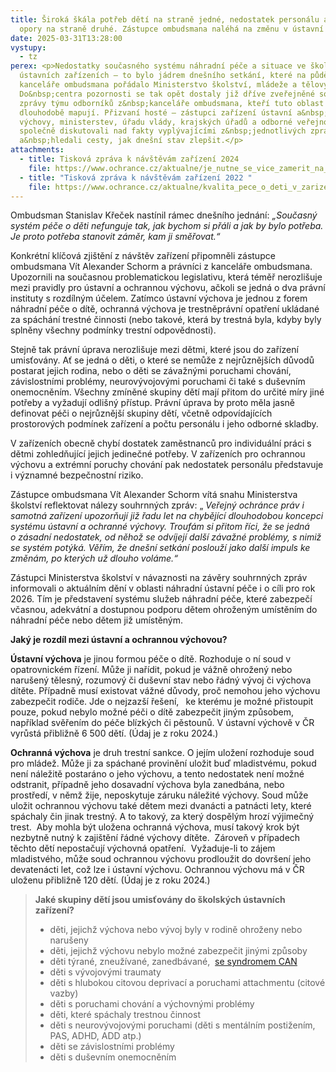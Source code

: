```yaml
---
title: Široká škála potřeb dětí na straně jedné, nedostatek personálu a právní
  opory na straně druhé. Zástupce ombudsmana naléhá na změnu v ústavní péči
date: 2025-03-31T13:28:00
vystupy:
  - tz
perex: <p>Nedostatky současného systému náhradní péče a situace ve školských
  ústavních zařízeních – to bylo jádrem dnešního setkání, které na půdě
  kanceláře ombudsmana pořádalo Ministerstvo školství, mládeže a tělovýchovy.
  Do&nbsp;centra pozornosti se tak opět dostaly již dříve zveřejněné souhrnné
  zprávy týmu odborníků z&nbsp;kanceláře ombudsmana, kteří tuto oblast
  dlouhodobě mapují. Přizvaní hosté – zástupci zařízení ústavní a&nbsp;ochranné
  výchovy, ministerstev, úřadu vlády, krajských úřadů a odborné veřejnosti –
  společně diskutovali nad fakty vyplývajícími z&nbsp;jednotlivých zpráv
  a&nbsp;hledali cesty, jak dnešní stav zlepšit.</p>
attachments:
  - title: Tisková zpráva k návštěvám zařízení 2024
    file: https://www.ochrance.cz/aktualne/je_nutne_se_vice_zamerit_na_potreby_deti_zijicich_v_ustavnich_zarizenich_obzvlaste_tech_s_ochrannou_vychovou_a_drogovou_zavislosti-_zastupce_ombudsmana_zada_msmt_o_revizi_systemu/
  - title: "Tisková zpráva k návštěvám zařízení 2022 "
    file: https://www.ochrance.cz/aktualne/kvalita_pece_o_deti_v_zarizenich_ustavni_vychovy_stoji_casto_na_individualnim_pristupu_personalu_i_vedeni-_systematicke_navstevy_domovu_a_ustavu_znovu_ukazaly_ze_detem_stejne_jako_reditelum_zarizeni_by_pomohly_zakony_o_ktere_by_se_mohli_oprit/
---
```

<p>Ombudsman Stanislav Křeček nastínil rámec dnešního jednání: 
<i>„Současný systém péče o děti nefunguje tak, jak bychom si přáli a jak by bylo potřeba. Je proto potřeba stanovit záměr, kam ji směřovat.“</i></p>
<p>Konkrétní klíčová zjištění z&nbsp;návštěv zařízení připomněli zástupce ombudsmana Vít Alexander Schorm a právníci z&nbsp;kanceláře ombudsmana. Upozornili na současnou problematickou legislativu, která téměř nerozlišuje mezi pravidly pro ústavní a ochrannou výchovu, ačkoli se jedná o dva právní instituty s&nbsp;rozdílným účelem. Zatímco ústavní výchova je jednou z&nbsp;forem náhradní péče o dítě, ochranná výchova je trestněprávní opatření ukládané za spáchání trestné činnosti (nebo takové, která by trestná byla, kdyby byly splněny všechny podmínky trestní odpovědnosti).</p>
<p>Stejně tak právní úprava nerozlišuje mezi dětmi, které jsou do zařízení umisťovány. Ať se jedná o děti, o které se nemůže z&nbsp;nejrůznějších důvodů postarat jejich rodina, nebo o děti se závažnými poruchami chování, závislostními problémy, neurovývojovými poruchami či také s&nbsp;duševním onemocněním. Všechny zmíněné skupiny dětí mají přitom do určité míry jiné potřeby a vyžadují odlišný přístup. Právní úprava by proto měla jasně definovat péči o nejrůznější skupiny dětí, včetně odpovídajících prostorových podmínek zařízení a počtu personálu i jeho odborné skladby.&nbsp;</p>
<p>V&nbsp;zařízeních obecně chybí dostatek zaměstnanců pro individuální práci s dětmi zohledňující jejich jedinečné potřeby. V&nbsp;zařízeních pro ochrannou výchovu a extrémní poruchy chování pak nedostatek personálu představuje i významné bezpečnostní riziko.&nbsp;</p>
<p>Zástupce ombudsmana Vít Alexander Schorm vítá snahu Ministerstva školství reflektovat nálezy souhrnných zpráv: „ 
<i>Veřejný ochránce práv i samotná zařízení upozorňují již řadu let na chybějící dlouhodobou koncepci systému ústavní a ochranné výchovy. Troufám si přitom říci, že se jedná o&nbsp;zásadní nedostatek, od něhož se odvíjejí další závažné problémy, s nimiž se systém potýká. Věřím, že dnešní setkání poslouží jako další impuls ke změnám, po kterých už dlouho voláme.“</i></p>
<p>Zástupci Ministerstva školství v&nbsp;návaznosti na závěry souhrnných zpráv informovali o aktuálním dění v&nbsp;oblasti náhradní ústavní péče i o cíli pro rok 2026. Tím je představení systému služeb náhradní péče, které zabezpečí včasnou, adekvátní a dostupnou podporu dětem ohroženým umístěním do náhradní péče nebo dětem již umístěným.</p>
<p>
<strong>Jaký je rozdíl mezi ústavní a ochrannou výchovou?&nbsp;</strong></p>
<p>
<strong>Ústavní výchova</strong> je jinou formou péče o dítě. Rozhoduje o ní soud v opatrovnickém řízení. Může ji nařídit, pokud je vážně ohrožený nebo narušený tělesný, rozumový či duševní stav nebo řádný vývoj či výchova dítěte. Případně musí existovat vážné důvody, proč nemohou jeho výchovu zabezpečit rodiče. Jde o nejzazší řešení,&nbsp;
<strong> &nbsp;</strong>ke kterému je možné přistoupit pouze, pokud nebylo možné péči o dítě zabezpečit jiným způsobem, například svěřením do péče blízkých či pěstounů. V&nbsp;ústavní výchově v&nbsp;ČR vyrůstá přibližně 6 500 dětí. (Údaj je z&nbsp;roku 2024.)</p>
<p>
<strong>Ochranná výchova</strong> je druh trestní sankce. O jejím uložení rozhoduje soud pro mládež. Může ji za spáchané provinění uložit buď mladistvému, pokud není náležitě postaráno o jeho výchovu, a tento nedostatek není možné odstranit, případně jeho dosavadní výchova byla zanedbána, nebo prostředí, v němž žije, neposkytuje záruku náležité výchovy. Soud může uložit ochrannou výchovu také dětem mezi dvanácti a patnácti lety, které spáchaly čin jinak trestný. A to takový, za který dospělým hrozí výjimečný trest.&nbsp;
<strong> </strong>Aby mohla být uložena ochranná výchova, musí takový krok být nezbytně nutný k zajištění řádné výchovy dítěte.&nbsp;
<strong> </strong>Zároveň v&nbsp;případech těchto dětí nepostačují výchovná opatření.&nbsp;
<strong> </strong>Vyžaduje-li to zájem mladistvého, může soud ochrannou výchovu prodloužit do dovršení jeho devatenácti let, což lze i ústavní výchovu. Ochrannou výchovu má v&nbsp;ČR uloženu přibližně 120 dětí. (Údaj je z&nbsp;roku 2024.)</p>
<blockquote>
<p>
<strong>Jaké skupiny dětí jsou umisťovány do školských ústavních zařízení?</strong></p>
<ul>
<li>děti, jejichž výchova nebo vývoj byly v&nbsp;rodině ohroženy nebo narušeny</li>
<li>děti, jejichž výchovu nebylo možné zabezpečit jinými způsoby</li>
<li>děti týrané, zneužívané, zanedbávané,&nbsp; 
<a href="http://www.prevence-praha.cz/index.php/syndrom-can.html">se syndromem CAN</a></li>
<li>děti s&nbsp;vývojovými traumaty</li>
<li>děti s&nbsp;hlubokou citovou deprivací a poruchami attachmentu (citové vazby)</li>
<li>děti s poruchami chování a výchovnými problémy</li>
<li>děti, které spáchaly trestnou činnost</li>
<li>děti s&nbsp;neurovývojovými poruchami (děti s&nbsp;mentálním postižením, PAS, ADHD, ADD atp.)</li>
<li>děti se závislostními problémy</li>
<li>děti s&nbsp;duševním onemocněním</li></ul></blockquote>
